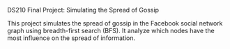 DS210 Final Project: Simulating the Spread of Gossip

This project simulates the spread of gossip in the Facebook social network graph using breadth-first search (BFS). 
It analyze which nodes have the most influence on the spread of information.
